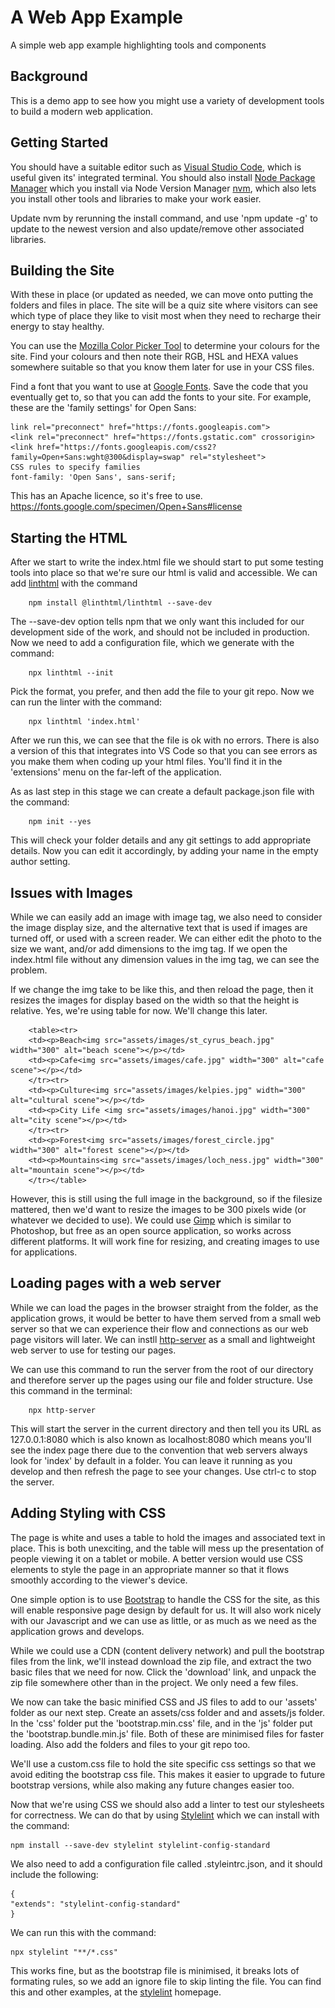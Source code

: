 # A Web App Example
A simple web app example highlighting tools and components

## Background 
This is a demo app to see how you might use a variety of development tools to build a modern web application.

## Getting Started
You should have a suitable editor such as [Visual Studio Code](https://code.visualstudio.com), which is useful given its' integrated terminal.
You should also install [Node Package Manager](https://docs.npmjs.com/downloading-and-installing-node-js-and-npm) which you install via Node Version Manager [nvm](https://github.com/nvm-sh/nvm), which also lets you install other tools and libraries to make your work easier. 

Update nvm by rerunning the install command, and use 'npm update -g' to update to the newest version and also update/remove other associated libraries.

## Building the Site
With these in place (or updated as needed, we can move onto putting the folders and files in place. The site will be a quiz site where visitors can see which type of place they like to visit most when they need to recharge their energy to stay healthy. 

You can use the [Mozilla Color Picker Tool](https://developer.mozilla.org/en-US/docs/Web/CSS/CSS_Colors/Color_picker_tool) to determine your colours for the site. Find your colours and then note their RGB, HSL and HEXA values somewhere suitable so that you know them later for use in your CSS files.

Find a font that you want to use at [Google Fonts](https://fonts.google.com). Save the code that you eventually get to, so that you can add the fonts to your site. For example, these are the 'family settings' for Open Sans:

    link rel="preconnect" href="https://fonts.googleapis.com"> 
    <link rel="preconnect" href="https://fonts.gstatic.com" crossorigin> 
    <link href="https://fonts.googleapis.com/css2?family=Open+Sans:wght@300&display=swap" rel="stylesheet">
    CSS rules to specify families
    font-family: 'Open Sans', sans-serif;

This has an Apache licence, so it's free to use. https://fonts.google.com/specimen/Open+Sans#license 

## Starting the HTML 
After we start to write the index.html file we should start to put some testing tools into place so that we're sure our html is valid and accessible. We can add [linthtml](https://github.com/linthtml/linthtml) with the command 

        npm install @linthtml/linthtml --save-dev

The --save-dev option tells npm that we only want this included for our development side of the work, and should not be included in production. Now we need to add a configuration file, which we generate with the command: 

        npx linthtml --init

Pick the format, you prefer, and then add the file to your git repo. Now we can run the linter with the command:

        npx linthtml 'index.html'

After we run this, we can see that the file is ok with no errors. There is also a version of this that integrates into VS Code so that you can see errors as you make them when coding up your html files. You'll find it in the 'extensions' menu on the far-left of the application. 

As as last step in this stage we can create a default package.json file with the command:

        npm init --yes

This will check your folder details and any git settings to add appropriate details. Now you can edit it accordingly, by adding your name in the empty author setting.

## Issues with Images
While we can easily add an image with image tag, we also need to consider the image display size, and the alternative text that is used if images are turned off, or used with a screen reader. We can either edit the photo to the size we want, and/or add dimensions to the img tag. If we open the index.html file without any dimension values in the img tag, we can see the problem.

If we change the img take to be like this, and then reload the page, then it resizes the images for display based on the width so that the height is relative. Yes, we're using table for now. We'll change this later.

        <table><tr>
        <td><p>Beach<img src="assets/images/st_cyrus_beach.jpg" width="300" alt="beach scene"></p></td>
        <td><p>Cafe<img src="assets/images/cafe.jpg" width="300" alt="cafe scene"></p></td>
        </tr><tr>
        <td><p>Culture<img src="assets/images/kelpies.jpg" width="300" alt="cultural scene"></p></td>
        <td><p>City Life <img src="assets/images/hanoi.jpg" width="300" alt="city scene"></p></td>
        </tr><tr>
        <td><p>Forest<img src="assets/images/forest_circle.jpg" width="300" alt="forest scene"></p></td>
        <td><p>Mountains<img src="assets/images/loch_ness.jpg" width="300" alt="mountain scene"></p></td>
        </tr></table>

However, this is still using the full image in the background, so if the filesize mattered, then we'd want to resize the images to be 300 pixels wide (or whatever we decided to use). We could use [Gimp](https://www.gimp.org) which is similar to Photoshop, but free as an open source application, so works across different platforms. It will work fine for resizing, and creating images to use for applications.

## Loading pages with a web server
While we can load the pages in the browser straight from the folder, as the application grows, it would be better to have them served from a small web server so that we can experience their flow and connections as our web page visitors will later. We can instll [http-server](https://www.npmjs.com/package/http-server) as a small and lightweight web server to use for testing our pages. 

We can use this command to run the server from the root of our directory and therefore server up the pages using our file and folder structure. Use this command in the terminal:

        npx http-server 

This will start the server in the current directory and then tell you its URL as 127.0.0.1:8080 which is also known as localhost:8080 which means you'll see the index page there due to the convention that web servers always look for 'index' by default in a folder. You can leave it running as you develop and then refresh the page to see your changes. Use ctrl-c to stop the server.

## Adding Styling with CSS
The page is white and uses a table to hold the images and associated text in place. This is both unexciting, and the table will mess up the presentation of people viewing it on a tablet or mobile. A better version would use CSS elements to style the page in an appropriate manner so that it flows smoothly according to the viewer's device.

One simple option is to use [Bootstrap](https://getbootstrap.com) to handle the CSS for the site, as this will enable responsive page design by default for us. It will also work nicely with our Javascript and we can use as little, or as much as we need as the application grows and develops.

While we could use a CDN (content delivery network) and pull the bootstrap files from the link, we'll instead download the zip file, and extract the two basic files that we need for now. Click the 'download' link, and unpack the zip file somewhere other than in the project. We only need a few files.

We now can take the basic minified CSS and JS files to add to our 'assets' folder as our next step. Create an assets/css folder and and assets/js folder. In the 'css' folder put the 'bootstrap.min.css' file, and in the 'js' folder put the 'bootstrap.bundle.min.js' file. Both of these are minimised files for faster loading. Also add the folders and files to your git repo too.

We'll use a custom.css file to hold the site specific css settings so that we avoid editing the bootstrap css file. This makes it easier to upgrade to future bootstrap versions, while also making any future changes easier too.

Now that we're using CSS we should also add a linter to test our stylesheets for correctness. We can do that by using [Stylelint](https://github.com/stylelint/stylelint/blob/master/docs/user-guide/get-started.md) which we can install with the command:

    npm install --save-dev stylelint stylelint-config-standard

We also need to add a configuration file called .styleintrc.json, and it should include the following:

    {
    "extends": "stylelint-config-standard"
    }

We can run this with the command:

    npx stylelint "**/*.css"

This works fine, but as the bootstrap file is minimised, it breaks lots of formating rules, so we add an ignore file to skip linting the file. You can find this and other examples, at the [stylelint](https://stylelint.io) homepage.

